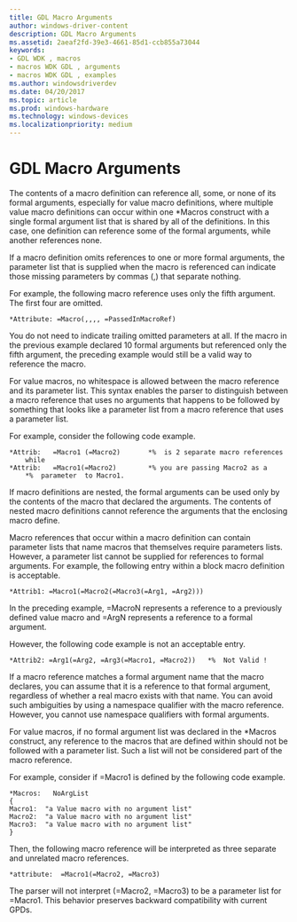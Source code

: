 ```yaml
---
title: GDL Macro Arguments
author: windows-driver-content
description: GDL Macro Arguments
ms.assetid: 2aeaf2fd-39e3-4661-85d1-ccb855a73044
keywords:
- GDL WDK , macros
- macros WDK GDL , arguments
- macros WDK GDL , examples
ms.author: windowsdriverdev
ms.date: 04/20/2017
ms.topic: article
ms.prod: windows-hardware
ms.technology: windows-devices
ms.localizationpriority: medium
---
```


# GDL Macro Arguments


The contents of a macro definition can reference all, some, or none of its formal arguments, especially for value macro definitions, where multiple value macro definitions can occur within one \*Macros construct with a single formal argument list that is shared by all of the definitions. In this case, one definition can reference some of the formal arguments, while another references none.

If a macro definition omits references to one or more formal arguments, the parameter list that is supplied when the macro is referenced can indicate those missing parameters by commas (,) that separate nothing.

For example, the following macro reference uses only the fifth argument. The first four are omitted.

```
*Attribute: =Macro(,,,, =PassedInMacroRef)
```

You do not need to indicate trailing omitted parameters at all. If the macro in the previous example declared 10 formal arguments but referenced only the fifth argument, the preceding example would still be a valid way to reference the macro.

For value macros, no whitespace is allowed between the macro reference and its parameter list. This syntax enables the parser to distinguish between a macro reference that uses no arguments that happens to be followed by something that looks like a parameter list from a macro reference that uses a parameter list.

For example, consider the following code example.

```
*Attrib:   =Macro1 (=Macro2)       *%  is 2 separate macro references
    while
*Attrib:   =Macro1(=Macro2)        *% you are passing Macro2 as a 
    *%  parameter  to Macro1.
```

If macro definitions are nested, the formal arguments can be used only by the contents of the macro that declared the arguments. The contents of nested macro definitions cannot reference the arguments that the enclosing macro define.

Macro references that occur within a macro definition can contain parameter lists that name macros that themselves require parameters lists. However, a parameter list cannot be supplied for references to formal arguments. For example, the following entry within a block macro definition is acceptable.

```
*Attrib1: =Macro1(=Macro2(=Macro3(=Arg1, =Arg2)))
```

In the preceding example, =MacroN represents a reference to a previously defined value macro and =ArgN represents a reference to a formal argument.

However, the following code example is not an acceptable entry.

```
*Attrib2: =Arg1(=Arg2, =Arg3(=Macro1, =Macro2))   *%  Not Valid !
```

If a macro reference matches a formal argument name that the macro declares, you can assume that it is a reference to that formal argument, regardless of whether a real macro exists with that name. You can avoid such ambiguities by using a namespace qualifier with the macro reference. However, you cannot use namespace qualifiers with formal arguments.

For value macros, if no formal argument list was declared in the \*Macros construct, any reference to the macros that are defined within should not be followed with a parameter list. Such a list will not be considered part of the macro reference.

For example, consider if =Macro1 is defined by the following code example.

```
*Macros:   NoArgList
{
Macro1:  "a Value macro with no argument list"
Macro2:  "a Value macro with no argument list"
Macro3:  "a Value macro with no argument list"
}
```

Then, the following macro reference will be interpreted as three separate and unrelated macro references.

```
*attribute:  =Macro1(=Macro2, =Macro3)
```

The parser will not interpret (=Macro2, =Macro3) to be a parameter list for =Macro1. This behavior preserves backward compatibility with current GPDs.

 

 




